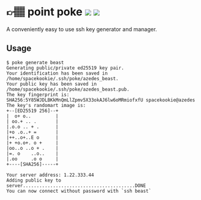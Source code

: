 # 👉🏽 point poke [![](https://travis-ci.org/spacekookie/poke.svg?branch=master)](https://travis-ci.org/spacekookie/poke) [![](https://ci.appveyor.com/api/projects/status/w29yfx0q5kls3013?svg=true)](https://ci.appveyor.com/project/spacekookie/poke)

A conveniently easy to use ssh key generator and manager.

## Usage

```console
$ poke generate beast
Generating public/private ed25519 key pair.
Your identification has been saved in /home/spacekookie/.ssh/poke/azedes_beast.
Your public key has been saved in /home/spacekookie/.ssh/poke/azedes_beast.pub.
The key fingerprint is:
SHA256:5Y85WJDLBKkMnQmLlZpmv5X33okAJ6lw6oMRmiofxfU spacekookie@azedes
The key's randomart image is:
+--[ED25519 256]--+
|  o+ o..         |
| oo.+ .. .       |
|.o.o .. + .      |
|+o .o..+ =       |
|++..o+..E o      |
|+ +o.o+. o +     |
|oo..o ..o + .    |
|=. o    ..o..    |
|.oo     .o o     |
+----[SHA256]-----+

Your server address: 1.22.333.44
Adding public key to server.........................................DONE
You can now connect without password with `ssh beast`
```

